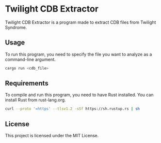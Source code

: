 # Twilight CDB Extractor

Twilight CDB Extractor is a program made to extract CDB files from Twilight Syndrome.

## Usage
To run this program, you need to specify the file you want to analyze as a command-line argument.

```sh
cargo run <cdb_file>
```

## Requirements
To compile and run this program, you need to have Rust installed. You can install Rust from rust-lang.org.

```sh
curl --proto '=https' --tlsv1.2 -sSf https://sh.rustup.rs | sh
```

## License
This project is licensed under the MIT License.
